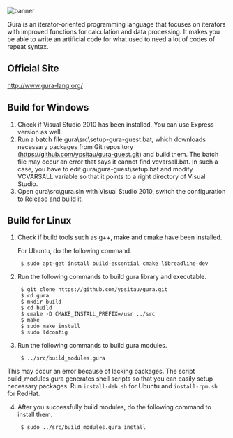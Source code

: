 ![banner](http://jxg.github.com/gura/images/banner.png)

Gura is an iterator-oriented programming language
that focuses on iterators with improved functions
for calculation and data processing.
It makes you be able to write an artificial code
for what used to need a lot of codes of repeat syntax.

Official Site
-------------
http://www.gura-lang.org/

Build for Windows
-----------------
1. Check if Visual Studio 2010 has been installed. You can use Express version as well.
2. Run a batch file gura\src\setup-gura-guest.bat, which downloads necessary packages
   from Git repository (https://github.com/ypsitau/gura-guest.git) and build them.
   The batch file may occur an error that says it cannot find vcvarsall.bat.
   In such a case, you have to edit gura\gura-guest\setup.bat
   and modify VCVARSALL variable so that it points to a right directory of Visual Studio.
3. Open gura\src\gura.sln with Visual Studio 2010, switch the configuration to Release
   and build it.

Build for Linux
-----------------
1. Check if build tools such as g++, make and cmake have been installed.

   For Ubuntu, do the following command.

        $ sudo apt-get install build-essential cmake libreadline-dev

2. Run the following commands to build gura library and executable.

        $ git clone https://github.com/ypsitau/gura.git
        $ cd gura
        $ mkdir build
        $ cd build
        $ cmake -D CMAKE_INSTALL_PREFIX=/usr ../src
        $ make
        $ sudo make install
        $ sudo ldconfig

3. Run the following commands to build gura modules.

        $ ../src/build_modules.gura

  This may occur an error because of lacking packages. The script build_modules.gura
  generates shell scripts so that you can easily setup necessary packages.
  Run `install-deb.sh` for Ubuntu and `install-rpm.sh` for RedHat.

4. After you successfully build modules, do the following command to install them.

        $ sudo ../src/build_modules.gura install

